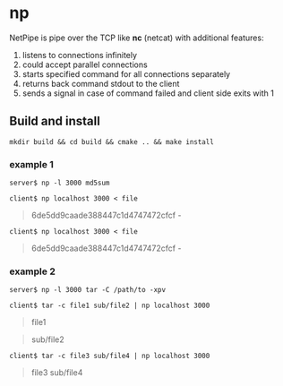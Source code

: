 # np

NetPipe is pipe over the TCP like **nc** (netcat) with additional features:
1. listens to connections infinitely
1. could accept parallel connections 
1. starts specified command for all connections separately
1. returns back command stdout to the client
1. sends a signal in case of command failed and client side exits with 1

## Build and install

`mkdir build && cd build && cmake .. && make install`

### example 1

`server$ np -l 3000 md5sum`

`client$ np localhost 3000 < file`

> 6de5dd9caade388447c1d4747472cfcf  -

`client$ np localhost 3000 < file`

> 6de5dd9caade388447c1d4747472cfcf  -

### example 2

`server$ np -l 3000 tar -C /path/to -xpv`

`client$ tar -c file1 sub/file2 | np localhost 3000`

> file1

> sub/file2

`client$ tar -c file3 sub/file4 | np localhost 3000`

> file3
sub/file4
